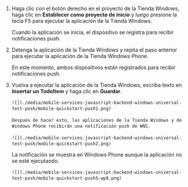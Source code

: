 
1. Haga clic con el botón derecho en el proyecto de la Tienda Windows, haga clic en **Establecer como proyecto de inicio** y luego presione la tecla F5 para ejecutar la aplicación de la Tienda Windows.
   
    Cuando la aplicación se inicia, el dispositivo se registra para recibir notificaciones push.
2. Detenga la aplicación de la Tienda Windows y repita el paso anterior para ejecutar la aplicación de la Tienda Windows Phone.
   
    En este momento, ambos dispositivos están registrados para recibir notificaciones push.
3. Vuelva a ejecutar la aplicación de la Tienda Windows, escriba texto en **Insertar un TodoItem** y haga clic en **Guardar**.
   
       ![](./media/mobile-services-javascript-backend-windows-universal-test-push/mobile-quickstart-push1.png)
   
       Después de hacer esto, las aplicaciones de la Tienda Windows y de Windows Phone recibirán una notificación push de WNS.
   
       ![](./media/mobile-services-javascript-backend-windows-universal-test-push/mobile-quickstart-push2.png)
   
    La notificación se muestra en Windows Phone aunque la aplicación no se esté ejecutando.
   
       ![](./media/mobile-services-javascript-backend-windows-universal-test-push/mobile-quickstart-push5-wp8.png)

<!---HONumber=August15_HO6-->